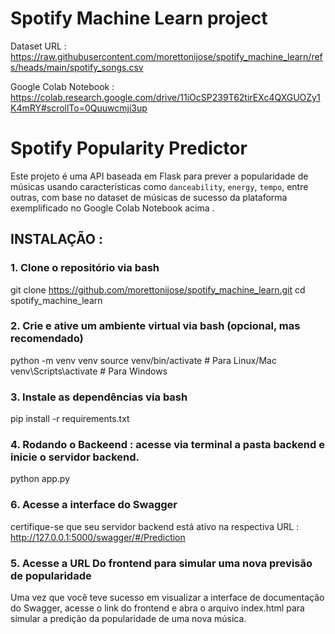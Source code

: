# Spotify Machine Learn project

Dataset URL : https://raw.githubusercontent.com/morettonijose/spotify_machine_learn/refs/heads/main/spotify_songs.csv 

Google Colab Notebook : https://colab.research.google.com/drive/11iOcSP239T62tirEXc4QXGUOZy1K4mRY#scrollTo=0Quuwcmji3up

# Spotify Popularity Predictor

Este projeto é uma API baseada em Flask para prever a popularidade de músicas usando características como `danceability`, `energy`, `tempo`, entre outras, com base no dataset de músicas de sucesso da plataforma exemplificado no Google Colab Notebook acima .

## INSTALAÇÃO : 

### 1. Clone o repositório via bash

git clone https://github.com/morettonijose/spotify_machine_learn.git
cd spotify_machine_learn

### 2. Crie e ative um ambiente virtual via bash (opcional, mas recomendado)
python -m venv venv
source venv/bin/activate  # Para Linux/Mac
venv\Scripts\activate  # Para Windows

###  3. Instale as dependências via bash
pip install -r requirements.txt

###  4. Rodando o Backeend  : acesse via terminal a pasta backend e inicie o servidor backend. 
python app.py

###  6. Acesse a interface do Swagger
certifique-se que seu servidor backend está ativo na respectiva URL : http://127.0.0.1:5000/swagger/#/Prediction

###  5. Acesse a URL Do frontend para simular uma nova previsão de popularidade
Uma vez que você teve sucesso em visualizar a interface de documentação do Swagger, acesse o link do frontend e abra o arquivo index.html para simular a predição da popularidade de uma nova música. 


